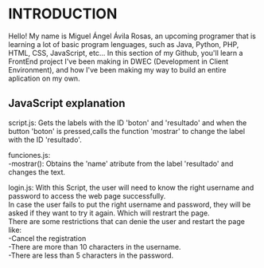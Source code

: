 <h1>INTRODUCTION</h1>

Hello! My name is Miguel Ángel Ávila Rosas, an upcoming programer that is learning a lot of basic program lenguages, such as Java, Python, PHP, HTML, CSS, JavaScript, etc...
In this section of my Github, you'll learn a FrontEnd project I've been making in DWEC (Development in Client Environment), and how I've been making my way to
build an entire aplication on my own.

<h2>JavaScript explanation</h2>

script.js: Gets the labels with the ID 'boton' and 'resultado' and when the button 'boton' is pressed,calls the function 'mostrar' to change the label with the ID 'resultado'.

funciones.js:</br>
  -mostrar(): Obtains the 'name' atribute from the label 'resultado' and changes the text.

login.js: With this Script, the user will need to know the right username and password to access the web page successfully.</br>
In case the user fails to put the right username and password, they will be asked if they want to try it again. Which will restrart the page.</br>
There are some restrictions that can denie the user and restart the page like:</br>
-Cancel the registration</br>
-There are more than 10 characters in the username.</br>
-There are less than 5 characters in the password.</br>
